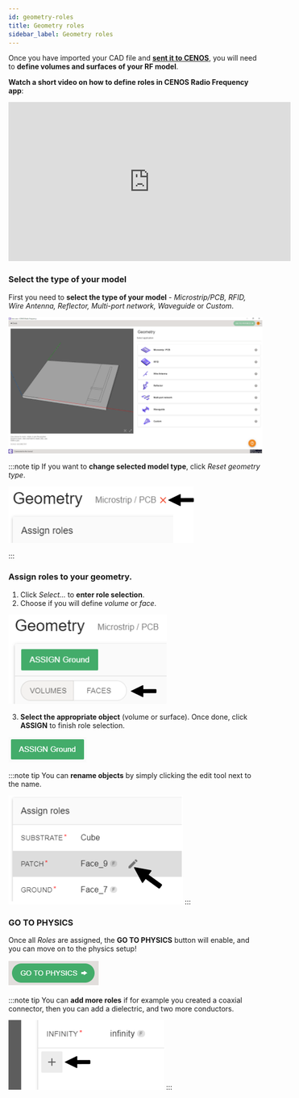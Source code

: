 ```yaml
---
id: geometry-roles
title: Geometry roles
sidebar_label: Geometry roles
---
```


Once you have imported your CAD file and **[sent it to CENOS](geometry-creation#getting-the-geometry-to-cenos)**, you will need to **define volumes and surfaces of your RF model**.

**Watch a short video on how to define roles in CENOS Radio Frequency app**:

<p align="center">

<iframe width="560" height="315" src="https://www.youtube.com/embed/COWEdo17b8I?list=PLtRpbWakrmMf29rhPnm0bxjosBow-nM8q" title="CENOS Antenna Design - Geometry roles" frameborder="0" allow="accelerometer; autoplay; clipboard-write; encrypted-media; gyroscope; picture-in-picture" allowfullscreen></iframe>

</p>



### Select the type of your model

First you need to **select the type of your model** - _Microstrip/PCB, RFID, Wire Antenna, Reflector, Multi-port network, Waveguide_ or _Custom_.

![assets/overview/Untitled27.png](assets/roles/1.png)

:::note tip
If you want to **change selected model type**, click *Reset geometry type*.

<p align="center">

![assets/overview/Untitled27.png](assets/roles/2.png)

</p>
:::



### Assign roles to your geometry.

 1. Click *Select...* to **enter role selection**.
 2. Choose if you will define *volume* or *face*.

<p align="center">

![assets/overview/Untitled27.png](assets/roles/3.png)

</p>

 3. **Select the appropriate object** (volume or surface). Once done, click **ASSIGN** to finish role selection.

<p align="center">

![assets/overview/Untitled27.png](assets/roles/4.png)

</p>

:::note tip
You can **rename objects** by simply clicking the edit tool next to the name.

![assets/quickstart/Untitled13.png](assets/quickstart/82.png)
:::



### GO TO PHYSICS

Once all *Roles* are assigned, the **GO TO PHYSICS** button will enable, and you can move on to the physics setup!

<p align="center">

![assets/overview/Untitled27.png](assets/roles/5.png)

</p>

:::note tip
You can **add more roles** if for example you created a coaxial connector, then you can add a dielectric, and two more conductors.

![assets/overview/Untitled27.png](assets/roles/6.png)
:::
